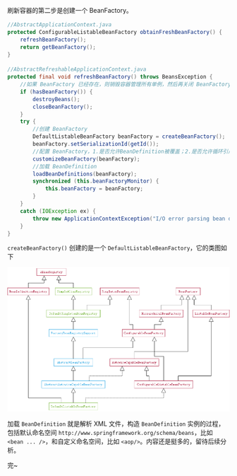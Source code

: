 刷新容器的第二步是创建一个 BeanFactory。

```java
//AbstractApplicationContext.java
protected ConfigurableListableBeanFactory obtainFreshBeanFactory() {
    refreshBeanFactory();
    return getBeanFactory();
}

//AbstractRefreshableApplicationContext.java
protected final void refreshBeanFactory() throws BeansException {
    //如果 BeanFactory 已经存在，则销毁容器管理所有单例，然后再关闭 BeanFactory
    if (hasBeanFactory()) {
        destroyBeans();
        closeBeanFactory();
    }
    try {
        //创建 BeanFactory
        DefaultListableBeanFactory beanFactory = createBeanFactory();
        beanFactory.setSerializationId(getId());
        //配置 BeanFactory，1.是否允许BeanDefinition被覆盖；2.是否允许循环引用
        customizeBeanFactory(beanFactory);
        //加载 BeanDefinition
        loadBeanDefinitions(beanFactory);
        synchronized (this.beanFactoryMonitor) {
            this.beanFactory = beanFactory;
        }
    }
    catch (IOException ex) {
        throw new ApplicationContextException("I/O error parsing bean definition source for " + getDisplayName(), ex);
    }
}
```

`createBeanFactory()` 创建的是一个 `DefaultListableBeanFactory`，它的类图如下

![](image/DefaultListableBeanFactory.png)

加载 `BeanDefinition` 就是解析 XML 文件，构造 `BeanDefinition` 实例的过程，包括默认命名空间 `http://www.springframework.org/schema/beans`，比如 `<bean ... />`，和自定义命名空间，比如 `<aop/>`。内容还是挺多的，留待后续分析。

完~
